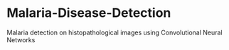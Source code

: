 # Malaria-Disease-Detection
Malaria detection on histopathological images using Convolutional Neural Networks
